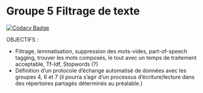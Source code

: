 # Groupe 5 Filtrage de texte

[![Codacy Badge](https://api.codacy.com/project/badge/Grade/e3b0efac5fa14fc8a19179c7e5a1a7c9)](https://app.codacy.com/app/PierrickHERVE/Groupe5_Filtrage?utm_source=github.com&utm_medium=referral&utm_content=ProjetSID2018/Groupe5_Filtrage&utm_campaign=badger)

OBJECTIFS :  

- Filtrage, lemmatisation, suppression des mots-vides, part-of-speech tagging, trouver les
mots composés, le tout avec un temps de traitement acceptable, Tf-Idf, Stopwords (?)  
- Définition d’un protocole d’échange automatisé de données avec les groupes 4, 6 et 7 (il
pourra s’agir d’un processus d’écriture/lecture dans des répertoires partagés déterminés
au préalable.)  

